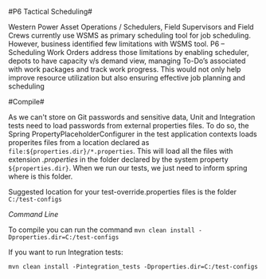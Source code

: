#P6 Tactical Scheduling#

Western Power Asset Operations / Schedulers, Field Supervisors and Field Crews currently use WSMS as primary scheduling tool for job scheduling. However, business identified few limitations with WSMS tool. P6 – Scheduling Work Orders address those limitations by enabling scheduler, depots to have capacity v/s demand view, managing To-Do’s associated with work packages and track work progress. This would not only help improve resource utilization but also ensuring effective job planning and scheduling

#Compile#

As we can't store on Git passwords and sensitive data, Unit and Integration tests need to load passwords from external properties files. To do so, the Spring PropertyPlaceholderConfigurer in the test application contexts loads properites files from a location declared as `file:${properties.dir}/*.properties`. This will load all the files with extension *.properties* in the folder declared by the system property `${properties.dir}`. When we run our tests, we just need to inform spring where is this folder.

Suggested location for  your test-override.properties files is the folder `C:/test-configs`

*Command Line*
      
To compile you can run the command 
``
mvn clean install -Dproperties.dir=C:/test-configs
``

If you want to run Integration tests:

``
mvn clean install -Pintegration_tests -Dproperties.dir=C:/test-configs
``